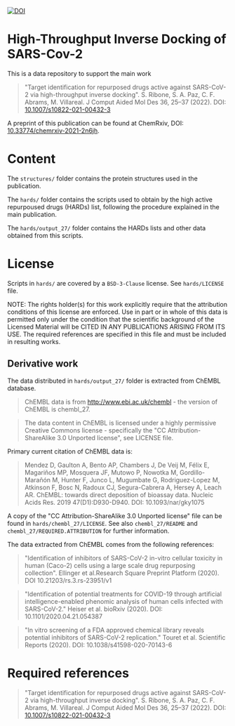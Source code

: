 [![DOI](https://zenodo.org/badge/351903606.svg)](https://zenodo.org/badge/latestdoi/351903606)

# High-Throughput Inverse Docking of SARS-Cov-2

This is a data repository to support the main work 

> "Target identification for repurposed drugs active against SARS-CoV-2 via
> high-throughput inverse docking". S. Ribone, S. A. Paz, C. F. Abrams, M.
> Villareal. J Comput Aided Mol Des 36, 25–37 (2022). DOI: [10.1007/s10822-021-00432-3](https://doi.org/10.1007/s10822-021-00432-3)

A preprint of this publication can be found at ChemRxiv, DOI:
[10.33774/chemrxiv-2021-2n6jh](https://doi.org/10.33774/chemrxiv-2021-2n6jh).

# Content

The `structures/` folder contains the protein structures used in the
publication.

The `hards/` folder contains the scripts used to obtain by the high active
repurpoused drugs (HARDs) list, following the procedure explained in the main
publication.

The `hards/output_27/` folder contains the HARDs lists and other data
obtained from this scripts.

# License

Scripts in `hards/` are covered by a `BSD-3-Clause` license. See
`hards/LICENSE` file.

NOTE: The rights holder(s) for this work explicitly require that the attribution
conditions of this license are enforced. Use in part or in whole of this data is
permitted only under the condition that the scientific background of the
Licensed Material will be CITED IN ANY PUBLICATIONS ARISING FROM ITS USE. The
required references are specified in this file and must be included in resulting works.

## Derivative work

The data distributed in `hards/output_27/` folder is extracted from ChEMBL
database. 

> ChEMBL data is from http://www.ebi.ac.uk/chembl - the version of ChEMBL is
> chembl_27.

> The data content in ChEMBL is licensed under a highly permissive Creative
> Commons license - specifically the "CC Attribution-ShareAlike 3.0 Unported
> license", see LICENSE file.

Primary current citation of ChEMBL data is:

> Mendez D, Gaulton A, Bento AP, Chambers J, De Veij M, Félix E, Magariños MP,
> Mosquera JF, Mutowo P, Nowotka M, Gordillo-Marañón M, Hunter F, Junco L,
> Mugumbate G, Rodriguez-Lopez M, Atkinson F, Bosc N, Radoux CJ, Segura-Cabrera
> A, Hersey A, Leach AR. ChEMBL: towards direct deposition of bioassay data.
> Nucleic Acids Res. 2019 47(D1):D930-D940. DOI: 10.1093/nar/gky1075

A copy of the "CC Attribution-ShareAlike 3.0 Unported license" file can be
found in `hards/chembl_27/LICENSE`. See also `chembl_27/README` and
`chembl_27/REQUIRED.ATTRIBUTION` for further information.

The data extracted from ChEMBL comes from the following references:

> "Identification of inhibitors of SARS-CoV-2 in-vitro cellular toxicity in human
> (Caco-2) cells using a large scale drug repurposing collection".  Ellinger et
> al.Research Square Preprint Platform (2020). DOI 10.21203/rs.3.rs-23951/v1

> "Identification of potential treatments for COVID-19 through artificial
> intelligence-enabled phenomic analysis of human cells infected with
> SARS-CoV-2." Heiser et al. bioRxiv (2020). DOI: 10.1101/2020.04.21.054387

> "In vitro screening of a FDA approved chemical library reveals potential
> inhibitors of SARS-CoV-2 replication." Touret et al. Scientific Reports
> (2020).  DOI: 10.1038/s41598-020-70143-6


# Required references

> "Target identification for repurposed drugs active against SARS-CoV-2 via
> high-throughput inverse docking". S. Ribone, S. A. Paz, C. F. Abrams, M.
> Villareal. J Comput Aided Mol Des 36, 25–37 (2022). DOI: [10.1007/s10822-021-00432-3](https://doi.org/10.1007/s10822-021-00432-3)
